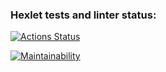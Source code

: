 ### Hexlet tests and linter status:
[![Actions Status](https://github.com/Matvizzy/frontend-project-44/actions/workflows/hexlet-check.yml/badge.svg)](https://github.com/Matvizzy/frontend-project-44/actions)

[![Maintainability](https://api.codeclimate.com/v1/badges/1348067b0674515c39b9/maintainability)](https://codeclimate.com/github/Matvizzy/frontend-project-44/maintainability)